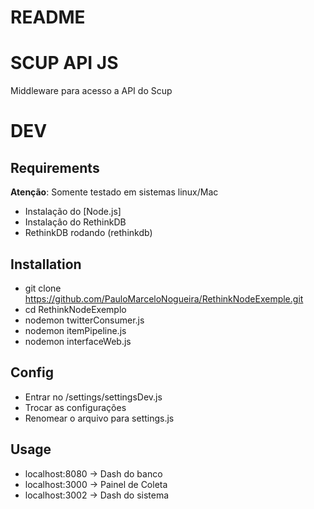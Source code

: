 # README #

# SCUP API JS #
Middleware para acesso a API do Scup


# DEV #

## Requirements ##
**Atenção**: Somente testado em sistemas linux/Mac

  - Instalação do [Node.js]
  - Instalaçâo do RethinkDB
  - RethinkDB rodando (rethinkdb)

## Installation ##
  - git clone https://github.com/PauloMarceloNogueira/RethinkNodeExemple.git
  - cd RethinkNodeExemplo
  - nodemon twitterConsumer.js
  - nodemon itemPipeline.js
  - nodemon interfaceWeb.js


## Config ##
  - Entrar no /settings/settingsDev.js
  - Trocar as configurações
  - Renomear o arquivo para settings.js

## Usage ##
  - localhost:8080 -> Dash do banco
  - localhost:3000 -> Painel de Coleta
  - localhost:3002 -> Dash do sistema

